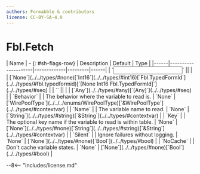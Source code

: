 ```yaml
---
authors: Formabble & contributors
license: CC-BY-SA-4.0
---
```



# Fbl.Fetch

<div class="sh-parameters" markdown="1">
| Name | - {: #sh-flags-row} | Description | Default | Type |
|------|---------------------|-------------|---------|------|
| `<input>` || | | [`None`](../../types/#none)[`Int16`](../../types/#int16)[`Fbl.TypedFormId`](../../types/#fbl.typedformid)[`[None Int16 Fbl.TypedFormId]`](../../types/#seq) |
| `<output>` || | | [`Any`](../../types/#any)[`[Any]`](../../types/#seq) |
| `Behavior` |  | The behavior where the variable to read is. | `None` | [`WirePoolType`](../../../enums/WirePoolType)[`&WirePoolType`](../../types/#contextvar) |
| `Name` |  | The variable name to read. | `None` | [`String`](../../types/#string)[`&String`](../../types/#contextvar) |
| `Key` |  | The optional key name if the variable to read is within table. | `None` | [`None`](../../types/#none)[`String`](../../types/#string)[`&String`](../../types/#contextvar) |
| `Silent` |  | Ignore failures without logging. | `None` | [`None`](../../types/#none)[`Bool`](../../types/#bool) |
| `NoCache` |  | Don't cache variable states. | `None` | [`None`](../../types/#none)[`Bool`](../../types/#bool) |

</div>



--8<-- "includes/license.md"

